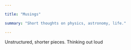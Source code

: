 ```yaml
---

title: "Musings"

summary: "Short thoughts on physics, astronomy, life."

---
```


Unstructured, shorter pieces. Thinking out loud


